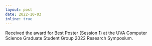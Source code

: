 ```yaml
---
layout: post
date: 2022-10-03 
inline: true
---
```


Received the award for Best Poster (Session 1) at the UVA Computer Science Graduate Student Group 2022 Research Symposium.
